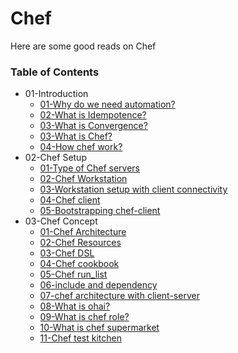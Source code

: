 # Chef
Here are some good reads on Chef

### Table of Contents
* 01-Introduction
    * [01-Why do we need automation?](https://www.redhat.com/en/blog/top-10-reasons-use-automation)
    * [02-What is Idempotence?](https://www.bmc.com/blogs/idempotence/)
    * [03-What is Convergence?](https://stackoverflow.com/questions/30615588/difference-between-convergence-and-idempotence-in-chef) 
    * [03-What is Chef?](https://www.tutorialspoint.com/chef/chef_overview.htm)
    * [04-How chef work?](https://medium.com/nerd-for-tech/how-chef-works-eb4c7846819a)
* 02-Chef Setup
    * [01-Type of Chef servers](https://www.upguard.com/blog/chef-open-source-vs-hosted-chef-vs-on-premises-chef)
    * [02-Chef Workstation](https://www.chef.io/products/workstation)
    * [03-Workstation setup with client connectivity](https://docs.chef.io/workstation/getting_started/)
    * [04-Chef client](https://medium.com/@karthikeyan_krishnaswamy/how-chef-client-works-a2d0c94698bf)
    * [05-Bootstrapping chef-client](https://docs.chef.io/install_bootstrap/)
* 03-Chef Concept
    * [01-Chef Architecture](https://www.tutorialspoint.com/chef/chef_architecture.htm)
    * [02-Chef Resources](https://docs.chef.io/resource/)
    * [03-Chef DSL](https://docs-archive.chef.io/release/12-0/dsl_recipe.html)
    * [04-Chef cookbook](https://docs.chef.io/cookbooks/)
    * [05-Chef run_list](https://docs.chef.io/run_lists/)
    * [06-include and dependency](https://docs.chef.io/recipes/#assign-dependencies)
    * [07-chef architecture with client-server](https://www.codingninjas.com/codestudio/library/chef-architecture)
    * [08-What is ohai?](https://docs.chef.io/ohai/)
    * [09-What is chef role?](https://www.tutorialspoint.com/chef/chef_roles.htm)
    * [10-What is chef supermarket](https://www.chef.io/blog/using-chef-supermarket-a-guided-tour)
    * [11-Chef test kitchen](https://www.tutorialspoint.com/chef/chef_test_kitchen_setup.htm)

    

